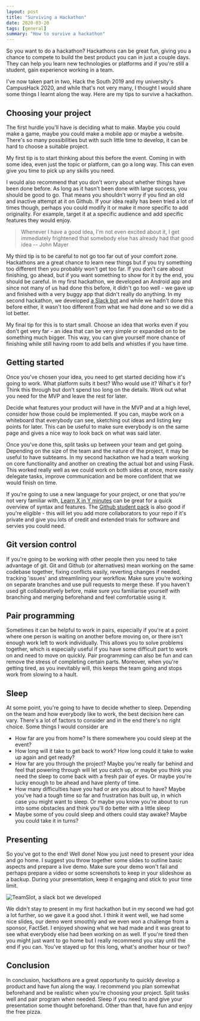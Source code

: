 ```yaml
---
layout: post
title: "Surviving a Hackathon"
date: 2020-03-20
tags: [general]
summary: "How to survive a hackathon"
---
```


So you want to do a hackathon? Hackathons can be great fun, giving you a chance to compete to build the best product you can in just a couple days. They can help you learn new technologies or platforms and if you're still a student, gain experience working in a team.

I've now taken part in two, Hack the South 2019 and my university's CampusHack 2020, and while that's not very many, I thought I would share some things I learnt along the way. Here are my tips to survive a hackathon.

## Choosing your project

The first hurdle you'll have is deciding what to make. Maybe you could make a game, maybe you could make a mobile app or maybe a website. There's so many possibilities but with such little time to develop, it can be hard to choose a suitable project.

My first tip is to start thinking about this before the event. Coming in with some idea, even just the topic or platform, can go a long way. This can even give you time to pick up any skills you need.

I would also recommend that you don't worry about whether things have been done before. As long as it hasn't been done with large success, you should be good to go. That means you shouldn't worry if you find an old and inactive attempt at it on Github. If your idea really has been tried a lot of times though, perhaps you could modify it or make it more specific to add originality. For example, target it at a specific audience and add specific features they would enjoy.

> Whenever I have a good idea, I'm not even excited about it, I get immediately frightened that somebody else has already had that good idea
> -- John Mayer

My third tip is to be careful to not go too far out of your comfort zone. Hackathons are a great chance to learn new things but if you try something too different then you probably won't get too far. If you don't care about finishing, go ahead, but if you want something to show for it by the end, you should be careful. In my first hackathon, we developed an Android app and since not many of us had done this before, it didn't go too well - we gave up and finished with a very buggy app that didn't really do anything. In my second hackathon, we developed [a Slack bot](https://github.com/team-slot/teamslot) and while we hadn't done this before either, it wasn't too different from what we had done and so we did a lot better.

My final tip for this is to start small. Choose an idea that works even if you don't get very far - an idea that can be very simple or expanded on to be something much bigger. This way, you can give yourself more chance of finishing while still having room to add bells and whistles if you have time.

## Getting started

Once you've chosen your idea, you need to get started deciding how it's going to work. What platform suits it best? Who would use it? What's it for? Think this through but don't spend too long on the details. Work out what you need for the MVP and leave the rest for later.

Decide what features your product will have in the MVP and at a high level, consider how those could be implemented. If you can, maybe work on a whiteboard that everybody can see, sketching out ideas and listing key points for later. This can be useful to make sure everybody is on the same page and gives a nice way to look back on what was said later.

Once you've done this, split tasks up between your team and get going. Depending on the size of the team and the nature of the project, it may be useful to have subteams. In my second hackathon we had a team working on core functionality and another on creating the actual bot and using Flask. This worked really well as we could work on both sides at once, more easily delegate tasks, improve communication and be more confident that we would finish on time.

If you're going to use a new language for your project, or one that you're not very familiar with, [Learn X in Y minutes](https://learnxinyminutes.com/) can be great for a quick overview of syntax and features. The [Github student pack](https://education.github.com/pack) is also good if you're eligible - this will let you add more collaborators to your repo if it's private and give you lots of credit and extended trials for software and servies you could need.

## Git version control

If you're going to be working with other people then you need to take advantage of git. Git and Github (or alternatives) mean working on the same codebase together, fixing conflicts easily, reverting changes if needed, tracking 'issues' and streamlining your workflow. Make sure you're working on separate branches and use pull requests to merge these. If you haven't used git collaboratively before, make sure you familiarise yourself with branching and merging beforehand and feel comfortable using it.

## Pair programming

Sometimes it can be helpful to work in pairs, especially if you're at a point where one person is waiting on another before moving on, or there isn't enough work left to work individually. This allows you to solve problems together, which is especially useful if you have some difficult part to work on and need to move on quickly. Pair programming can also be fun and can remove the stress of completing certain parts. Moreover, when you're getting tired, as you inevitably will, this keeps the team going and stops work from slowing to a hault.


## Sleep

At some point, you're going to have to decide whether to sleep. Depending on the team and how everybody like to work, the best decision here can vary. There's a lot of factors to consider and in the end there's no right choice. Some things I would consider are

- How far are you from home? Is there somewhere you could sleep at the event?
- How long will it take to get back to work? How long could it take to wake up again and get ready?
- How far are you through the project? Maybe you're really far behind and feel that powering through will let you catch up, or maybe you think you need the sleep to come back with a fresh pair of eyes. Or maybe you're lucky enough to be ahead and have plenty of time.
- How many difficulties have you had or are you about to have? Maybe you've had a tough time so far and frustration has built up, in which case you might want to sleep. Or maybe you know you're about to run into some obstacles and think you'll do better with a little sleep
- Maybe some of you could sleep and others could stay awake? Maybe you could take it in turns?

## Presenting

So you've got to the end! Well done! Now you just need to present your idea and go home. I suggest you throw together some slides to outline basic aspects and prepare a live demo. Make sure your demo won't fail and perhaps prepare a video or some screenshots to keep in your slideshow as a backup. During your presentation, keep it engaging and stick to your time limit.

![TeamSlot, a slack bot we developed](/post/teamslot.png)

We didn't stay to present in my first hackathon but in my second we had got a lot further, so we gave it a good shot. I think it went well, we had some nice slides, our demo went smoothly and we even won a challenge from a sponsor, FactSet. I enjoyed showing what we had made and it was great to see what everybody else had been working on as well. If you're tired then you might just want to go home but I really recommend you stay until the end if you can. You've stayed up for this long, what's another hour or two?

## Conclusion

In conclusion, hackathons are a great opportunity to quickly develop a product and have fun along the way. I recommend you plan somewhat beforehand and be realistic when you're choosing your project. Split tasks well and pair program when needed. Sleep if you need to and give your presentation some thought beforehand. Other than that, have fun and enjoy the free pizza.

